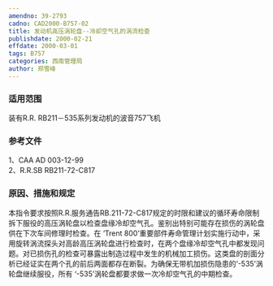 ```yaml
---
amendno: 39-2793  
cadno: CAD2000-B757-02  
title: 发动机高压涡轮盘--冷却空气孔的涡流检查  
publishdate: 2000-02-21  
effdate: 2000-03-01  
tags: B757  
categories: 西南管理局  
author: 郑雪峰  
---
```

  
### 适用范围  
装有R.R. RB211－535系列发动机的波音757飞机  
  
<!--more-->  
### 参考文件  
1、CAA AD 003-12-99  
2、R.R.SB RB211-72-C817  
  
### 原因、措施和规定  
本指令要求按照R.R.服务通告RB.211-72-C817规定的时限和建议的循环寿命限制拆下服役的高压涡轮盘以检查盘缘冷却空气孔。鉴别出特别可能存在损伤的涡轮盘供在下次车间修理时检查。在 ‘Trent 800’重要部件寿命管理计划实施行动中，采用旋转涡流探头对高龄高压涡轮盘进行检查时，在两个盘缘冷却空气孔中都发现问题。对已损伤孔的检查可暴露出制造过程中发生的机械加工损伤。这类盘的剖面分析已经证实在两个孔的前后两面都存在断裂。为确保无带机加损伤隐患的‘-535’涡轮盘继续服役，所有 ‘-535’涡轮盘都要求做一次冷却空气孔的中期检查。  
